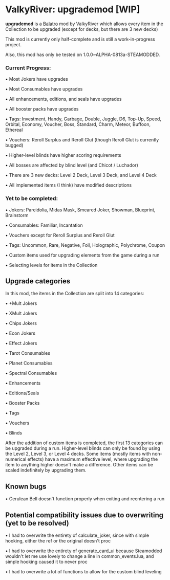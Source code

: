 # ValkyRiver: upgrademod [WIP]
**upgrademod** is a [Balatro](https://store.steampowered.com/app/2379780/Balatro/) mod by ValkyRiver which allows every item in the Collection to be upgraded (except for decks, but there are 3 new decks)

This mod is currently only half-complete and is still a work-in-progress project.

Also, this mod has only be tested on 1.0.0~ALPHA-0813a-STEAMODDED.

### Current Progress:
• Most Jokers have upgrades

• Most Consumables have upgrades

• All enhancements, editions, and seals have upgrades

• All booster packs have upgrades

• Tags: Investment, Handy, Garbage, Double, Juggle, D6, Top-Up, Speed, Orbital, Economy, Voucher, Boss, Standard, Charm, Meteor, Buffoon, Ethereal

• Vouchers: Reroll Surplus and Reroll Glut (though Reroll Glut is currently bugged)

• Higher-level blinds have higher scoring requirements

• All bosses are affected by blind level (and Chicot / Luchador)

• There are 3 new decks: Level 2 Deck, Level 3 Deck, and Level 4 Deck

• All implemented items (I think) have modified descriptions

### Yet to be completed:
• Jokers: Pareidolia, Midas Mask, Smeared Joker, Showman, Blueprint, Brainstorm

• Consumables: Familiar, Incantation

• Vouchers except for Reroll Surplus and Reroll Glut 

• Tags: Uncommon, Rare, Negative, Foil, Holographic, Polychrome, Coupon

• Custom items used for upgrading elements from the game during a run

• Selecting levels for items in the Collection

## Upgrade categories
In this mod, the items in the Collection are split into 14 categories:

• +Mult Jokers

• XMult Jokers

• Chips Jokers

• Econ Jokers

• Effect Jokers

• Tarot Consumables

• Planet Consumables

• Spectral Consumables

• Enhancements

• Editions/Seals

• Booster Packs

• Tags

• Vouchers

• Blinds

After the addition of custom items is completed, the first 13 categories can be upgraded during a run. Higher-level blinds can only be found by using the Level 2, Level 3, or Level 4 decks. Some items (mostly items with non-numerical effects) have a maximum effective level, where upgrading the item to anything higher doesn't make a difference. Other items can be scaled indefinitely by upgrading them.

## Known bugs

• Cerulean Bell doesn't function properly when exiting and reentering a run

## Potential compatibility issues due to overwriting (yet to be resolved)

• I had to overwrite the entirety of calculate_joker, since with simple hooking, either the ref or the original doesn't proc

• I had to overwrite the entirety of generate_card_ui because Steamodded wouldn't let me use lovely to change a line in common_events.lua, and simple hooking caused it to never proc

• I had to overwrite a lot of functions to allow for the custom blind leveling
